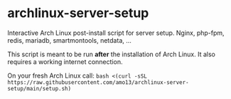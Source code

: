 # archlinux-server-setup
Interactive Arch Linux post-install script for server setup. Nginx, php-fpm, redis, mariadb, smartmontools, netdata, ...

This script is meant to be run **after** the installation of Arch Linux. It also requires a working internet connection.

On your fresh Arch Linux call:
`bash <(curl -sSL https://raw.githubusercontent.com/amo13/archlinux-server-setup/main/setup.sh)`